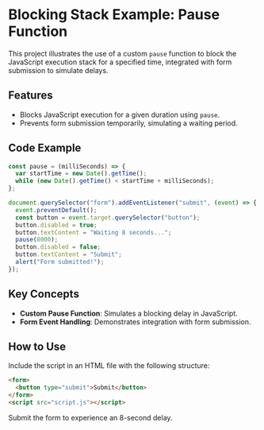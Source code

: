 # Blocking Stack Example: Pause Function

This project illustrates the use of a custom `pause` function to block the JavaScript execution stack for a specified time, integrated with form submission to simulate delays.

## Features

- Blocks JavaScript execution for a given duration using `pause`.
- Prevents form submission temporarily, simulating a waiting period.

## Code Example

```javascript
const pause = (milliSeconds) => {
  var startTime = new Date().getTime();
  while (new Date().getTime() < startTime + milliSeconds);
};

document.querySelector("form").addEventListener("submit", (event) => {
  event.preventDefault();
  const button = event.target.querySelector("button");
  button.disabled = true;
  button.textContent = "Waiting 8 seconds...";
  pause(8000);
  button.disabled = false;
  button.textContent = "Submit";
  alert("Form submitted!");
});
```

## Key Concepts

- **Custom Pause Function**: Simulates a blocking delay in JavaScript.
- **Form Event Handling**: Demonstrates integration with form submission.

## How to Use

Include the script in an HTML file with the following structure:

```html
<form>
  <button type="submit">Submit</button>
</form>
<script src="script.js"></script>
```

Submit the form to experience an 8-second delay.
